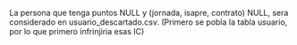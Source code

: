 La persona que tenga puntos NULL y (jornada, isapre, contrato) NULL, sera considerado en usuario_descartado.csv. (Primero se pobla la tabla usuario, por lo que primero infrinjiria esas IC)